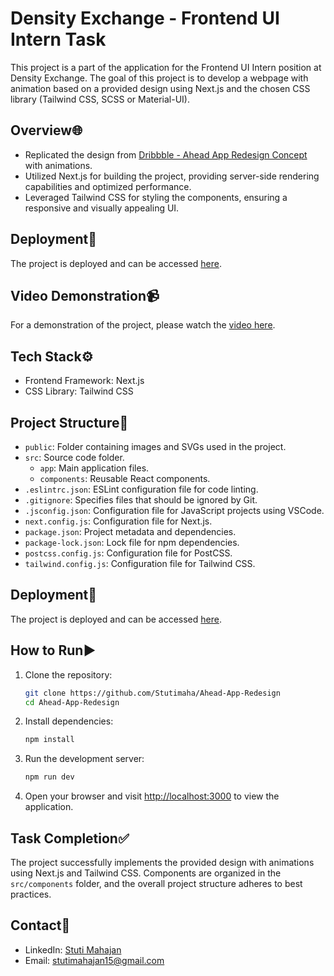 # Density Exchange - Frontend UI Intern Task
This project is a part of the application for the Frontend UI Intern position at Density Exchange. The goal of this project is to develop a webpage with animation based on a provided design using Next.js and the chosen CSS library (Tailwind CSS, SCSS or Material-UI).

## Overview🌐

- Replicated the design from [Dribbble - Ahead App Redesign Concept](https://dribbble.com/shots/19807069-Ahead-app-redesign-concept) with animations.
- Utilized Next.js for building the project, providing server-side rendering capabilities and optimized performance.
- Leveraged Tailwind CSS for styling the components, ensuring a responsive and visually appealing UI.

## Deployment🚀

The project is deployed and can be accessed [here](https://density-exchange-stutimahajan.netlify.app/).

## Video Demonstration📹

For a demonstration of the project, please watch the [video here](https://youtu.be/TmdA1Qi_Glo).

## Tech Stack⚙️

- Frontend Framework: Next.js
- CSS Library: Tailwind CSS

## Project Structure📂

- `public`: Folder containing images and SVGs used in the project.
- `src`: Source code folder.
  - `app`: Main application files.
  - `components`: Reusable React components.
- `.eslintrc.json`: ESLint configuration file for code linting.
- `.gitignore`: Specifies files that should be ignored by Git.
- `.jsconfig.json`: Configuration file for JavaScript projects using VSCode.
- `next.config.js`: Configuration file for Next.js.
- `package.json`: Project metadata and dependencies.
- `package-lock.json`: Lock file for npm dependencies.
- `postcss.config.js`: Configuration file for PostCSS.
- `tailwind.config.js`: Configuration file for Tailwind CSS.

## Deployment🚀

The project is deployed and can be accessed [here](https://density-exchange-stutimahajan.netlify.app/).

## How to Run▶️

1. Clone the repository:

   ```bash
   git clone https://github.com/Stutimaha/Ahead-App-Redesign
   cd Ahead-App-Redesign

2. Install dependencies:

   ```bash
   npm install

3. Run the development server:

   ```bash
   npm run dev

4. Open your browser and visit [http://localhost:3000](http://localhost:3000) to view the application.

## Task Completion✅

The project successfully implements the provided design with animations using Next.js and Tailwind CSS. Components are organized in the `src/components` folder, and the overall project structure adheres to best practices.

## Contact📧

- LinkedIn: [Stuti Mahajan](https://www.linkedin.com/in/stuti-mahajan/)
- Email: [stutimahajan15@gmail.com](mailto:stutimahajan15@gmail.com)

